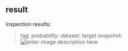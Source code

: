 ﻿## result

inspection results:

> tag:
> probability:
> dataset:
> target snapshot:
> ![enter image description here](https://practiz2023public.blob.core.windows.net/lcam/handCaptureZone.svg)




